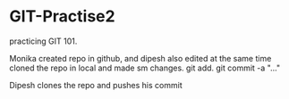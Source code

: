 # GIT-Practise2
practicing GIT 101.

Monika created repo in github, and dipesh also edited at the same time
cloned the repo in local and made sm changes.
git add.
git commit -a "..."


Dipesh clones the repo and pushes his commit
